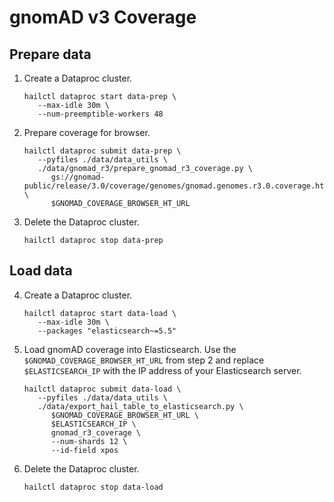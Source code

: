# gnomAD v3 Coverage

## Prepare data

1. Create a Dataproc cluster.

   ```shell
   hailctl dataproc start data-prep \
      --max-idle 30m \
      --num-preemptible-workers 48
   ```

2. Prepare coverage for browser.

   ```shell
   hailctl dataproc submit data-prep \
      --pyfiles ./data/data_utils \
      ./data/gnomad_r3/prepare_gnomad_r3_coverage.py \
         gs://gnomad-public/release/3.0/coverage/genomes/gnomad.genomes.r3.0.coverage.ht \
         $GNOMAD_COVERAGE_BROWSER_HT_URL
   ```

3. Delete the Dataproc cluster.

   ```shell
   hailctl dataproc stop data-prep
   ```

## Load data

4. Create a Dataproc cluster.

   ```shell
   hailctl dataproc start data-load \
      --max-idle 30m \
      --packages "elasticsearch~=5.5"
   ```

5. Load gnomAD coverage into Elasticsearch. Use the `$GNOMAD_COVERAGE_BROWSER_HT_URL` from step 2
   and replace `$ELASTICSEARCH_IP` with the IP address of your Elasticsearch server.

   ```shell
   hailctl dataproc submit data-load \
      --pyfiles ./data/data_utils \
      ./data/export_hail_table_to_elasticsearch.py \
         $GNOMAD_COVERAGE_BROWSER_HT_URL \
         $ELASTICSEARCH_IP \
         gnomad_r3_coverage \
         --num-shards 12 \
         --id-field xpos
   ```

6. Delete the Dataproc cluster.

   ```shell
   hailctl dataproc stop data-load
   ```

